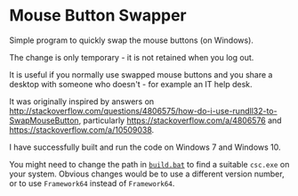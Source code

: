 Mouse Button Swapper
====================

Simple program to quickly swap the mouse buttons (on Windows).

The change is only temporary - it is not retained when you log out.

It is useful if you normally use swapped mouse buttons and you share a desktop
with someone who doesn't - for example an IT help desk.

It was originally inspired by answers on
<http://stackoverflow.com/questions/4806575/how-do-i-use-rundll32-to-SwapMouseButton>,
particularly <https://stackoverflow.com/a/4806576>
and <https://stackoverflow.com/a/10509038>.

I have successfully built and run the code on Windows 7 and Windows 10.

You might need to change the path in [`build.bat`](./build.bat) to find a
suitable `csc.exe` on your system.
Obvious changes would be to use a different version number, or to use
`Framework64` instead of `Framework64`.
